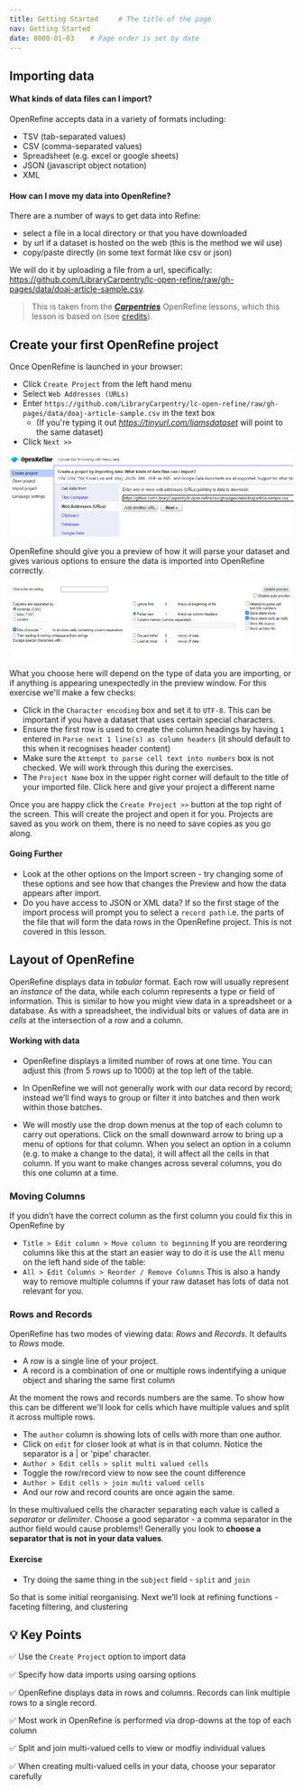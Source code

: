 ```yaml
---
title: Getting Started     # The title of the page
nav: Getting Started
date: 0000-01-03    # Page order is set by date
---
```


## Importing data

#### What kinds of data files can I import?

OpenRefine accepts data in a variety of formats including:
* TSV (tab-separated values)
* CSV (comma-separated values)
* Spreadsheet (e.g. excel or google sheets)
* JSON (javascript object notation)
* XML

#### How can I move my data into OpenRefine?

There are a number of ways to get data into Refine:
* select a file in a local directory or that you have downloaded
* by url if a dataset is hosted on the web (this is the method we wil use)
* copy/paste directly (in some text format like csv or json)

We will do it by uploading a file from a url, specifically: <https://github.com/LibraryCarpentry/lc-open-refine/raw/gh-pages/data/doaj-article-sample.csv>. 


> This is taken from the __[*Carpentries*](https://carpentries.org)__ OpenRefine lessons, which this lesson is based on (see [credits](credits.md)).

## Create your first OpenRefine project

Once OpenRefine is launched in your browser:
* Click `Create Project` from the left hand menu
* Select `Web Addresses (URLs)`
* Enter `https://github.com/LibraryCarpentry/lc-open-refine/raw/gh-pages/data/doaj-article-sample.csv` in the text box
	- (If you're typing it out _https://tinyurl.com/liamsdataset_ will point to the same dataset)
* Click `Next >>`

![Import screen](assets/images/Import.png)

OpenRefine should give you a preview of how it will parse your dataset and gives various options to ensure the data is imported into OpenRefine correctly. 

![parsing screenshot](assets/images/parsing.png)

What you choose here will depend on the type of data you are importing, or if anything is appearing unexpectedly in the preview window. For this exercise we'll make a few checks:

* Click in the `Character encoding` box and set it to `UTF-8`. This can be important if you have a dataset that uses certain special characters.
* Ensure the first row is used to create the column headings by having `1` entered in `Parse next 1 line(s) as column headers` (it should default to this when it recognises header content)
* Make sure the `Attempt to parse cell text into numbers` box is not checked. We will work through this during the exercises.
* The `Project Name` box in the upper right corner will default to the title of your imported file. Click here and give your project a different name

Once you are happy click the `Create Project >>` button at the top right of the screen. This will create the project and open it for you. Projects are saved as you work on them, there is no need to save copies as you go along.

#### Going Further
* Look at the other options on the Import screen - try changing some of these options and see how that changes the Preview and how the data appears after import.
* Do you have access to JSON or XML data? If so the first stage of the import process will prompt you to select a `record path` i.e. the parts of the file that will form the data rows in the OpenRefine project. This is not covered in this lesson.

## Layout of OpenRefine

OpenRefine displays data in _tabular_ format. Each row will usually represent an _instance_ of the data, while each column represents a type or field of information. This is similar to how you might view data in a spreadsheet or a database. As with a spreadsheet, the individual bits or values of data are in _cells_ at the intersection of a row and a column.

#### Working with data

* OpenRefine displays a limited number of rows at one time. You can adjust this (from 5 rows up to 1000) at the top left of the table.

* In OpenRefine we will not generally work with our data record by record; instead we’ll find ways to group or filter it into batches and then work within those batches.

* We will mostly use the drop down menus at the top of each column to carry out operations. Click on the small downward arrow to bring up a menu of options for that column. When you select an option in a column (e.g. to make a change to the data), it will affect all the cells in that column. If you want to make changes across several columns, you do this one column at a time.

### Moving Columns

If you didn’t have the correct column as the first column you could fix this in OpenRefine by
* `Title > Edit column > Move column to beginning`
If you are reordering columns like this at the start an easier way to do it is use the `All` menu on the left hand side of the table:
* `All > Edit Columns > Reorder / Remove Columns`
This is also a handy way to remove multiple columns if your raw dataset has lots of data not relevant for you.

### Rows and Records

OpenRefine has two modes of viewing data: _Rows_ and _Records_. It defaults to _Rows_ mode.

* A row is a single line of your project.
* A record is a combination of one or multiple rows indentifying a unique object and sharing the same first column

At the moment the rows and records numbers are the same. To show how this can be different we'll look for cells which have multiple values and split it across multiple rows.

* The `author` column is showing lots of cells with more than one author.
* Click on `edit` for closer look at what is in that column. Notice the separator is a &#124; or 'pipe' character.
* `Author > Edit cells > split multi valued cells`
* Toggle the row/record view to now see the count difference
* `Author > Edit cells > join multi valued cells`
* And our row and record counts are once again the same.

In these multivalued cells the character separating each value is called a _separator_ or _delimiter_. Choose a good separator - a comma separator in the author field would cause problems!! Generally you look to __choose a separator that is not in your data values__.

#### Exercise

* Try doing the same thing in the `subject` field - `split` and `join`

So that is some initial reorganising. Next we’ll look at refining functions - faceting filtering, and clustering

## 💡 Key Points

✅ Use the `Create Project` option to import data

✅ Specify how data imports using oarsing options

✅ OpenRefine displays data in rows and columns. Records can link multiple rows to a single record.

✅ Most work in OpenRefine is performed via drop-downs at the top of each column

✅ Split and join multi-valued cells to view or modfiy individual values

✅ When creating multi-valued cells in your data, choose your separator carefully
